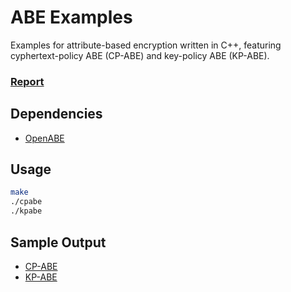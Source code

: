 # ABE Examples
Examples for attribute-based encryption written in C++, featuring cyphertext-policy ABE (CP-ABE) and key-policy ABE (KP-ABE).

### [Report](docs/Reports/Report.pdf)

## Dependencies

- [OpenABE](https://github.com/zeutro/openabe)

## Usage

```sh
make
./cpabe
./kpabe
```

## Sample Output

- [CP-ABE](./output/cpabe.out.txt)
- [KP-ABE](./output/kpabe.out.txt)

